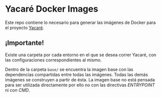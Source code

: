 # Yacaré Docker Images

Este repo contiene lo necesario para generar las imágenes de Docker para el proyecto [Yacaré](https://github.com/municipioriogrande/yacare).

## ¡Importante!

Existe una carpeta por cada entorno en el que se desea correr Yacaré, con las configuraciones correspondientes al mismo.

Dentro de la carpeta `base/` se encuentra la imagen base con las dependencias compartidas entre todas las imágenes. Todas las demás imágenes se construyen a partir de ésta. La imagen base no está pensada para ser utilizada directamente por ello no con las directivas *ENTRYPOINT* ni con *CMD*.
